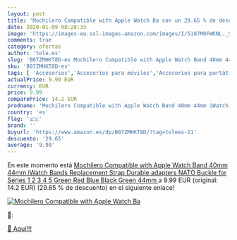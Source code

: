 ```yaml
---
layout: post
title: 'Mochilero Compatible with Apple Watch Ba con un 29.65 % de descuento'
date: 2020-01-09 08:28:33
image: 'https://images-eu.ssl-images-amazon.com/images/I/5187M0FWKNL._SL400_.jpg'
comments: true
category: ofertas
author: 'tole.es'
slug: 'B07ZMHKT8D-es Mochilero Compatible with Apple Watch Band 40mm 44mm...'
sku: 'B07ZMHKT8D-es'
tags: [ 'Accesorios','Accesorios para móviles','Accesorios para portátiles y netbooks','Cargadores y adaptadores para portátiles y netbooks','Cargadores y bases de carga para portátiles y netbooks','Comunicación móvil y accesorios','Electrónica','Fundas y carcasas para teléfonos móviles','Informática','Móviles','Móviles y smartphones libres','apple', ]
actualPrice: 9.99 EUR
currency: EUR
price: 9.99
comparePrice: 14.2 EUR
prodname: 'Mochilero Compatible with Apple Watch Band 40mm 44mm iWatch Bands  Replacement Strap  Durable adapters  NATO Buckle for Series 1 2 3 4 5  Green  Red  Blue  Black  Green 44mm '
country: 'es'
flag: '🇪🇸'
brand: ''
buyurl: 'https://www.amazon.es/dp/B07ZMHKT8D/?tag=tolees-21'
descuento: '29.65'
average: '9.99'
---
```


En este momento está [Mochilero Compatible with Apple Watch Band 40mm 44mm iWatch Bands  Replacement Strap  Durable adapters  NATO Buckle for Series 1 2 3 4 5  Green  Red  Blue  Black  Green 44mm ](https://www.amazon.es/dp/B07ZMHKT8D/?tag=tolees-21) a 9.99 EUR (original: 14.2 EUR) (29.65 %  de descuento) en el siguiente enlace!

[![Mochilero Compatible with Apple Watch Ba](https://images-eu.ssl-images-amazon.com/images/I/5187M0FWKNL._SL400_.jpg)](https://www.amazon.es/dp/B07ZMHKT8D/?tag=tolees-21)

🔎:


[🛒 Aquí!!!](https://www.amazon.es/dp/B07ZMHKT8D/?tag=tolees-21)
